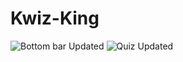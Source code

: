 # Kwiz-King

![Bottom bar Updated](https://user-images.githubusercontent.com/78037912/129003738-f426becc-57e3-458e-be0f-417d57694b1a.gif)
![Quiz Updated](https://user-images.githubusercontent.com/78037912/129004205-9707de76-7ba2-4f1d-ad8d-a694a4c77705.gif)
